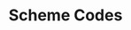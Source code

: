 ---
title: Scheme Codes
menu:
  codes:
    name: Scheme Codes
    identifier: codes-scheme
    weight: 3
---